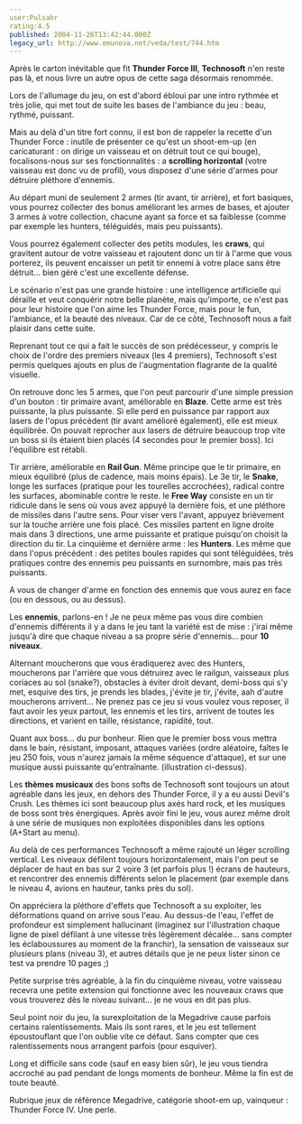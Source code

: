 ```yaml
---
user:Pulsahr
rating:4.5
published: 2004-11-26T13:42:44.000Z
legacy_url: http://www.emunova.net/veda/test/744.htm
---
```

Après le carton inévitable que fit **Thunder Force III**, **Technosoft** n'en reste pas là, et nous livre un autre opus de cette saga désormais renommée.  

  

Lors de l'allumage du jeu, on est d'abord ébloui par une intro rythmée et très jolie, qui met tout de suite les bases de l'ambiance du jeu : beau, rythmé, puissant.  

  

Mais au delà d'un titre fort connu, il est bon de rappeler la recette d'un Thunder Force : inutile de présenter ce qu'est un shoot-em-up (en caricaturant : on dirige un vaisseau et on détruit tout ce qui bouge), focalisons-nous sur ses fonctionnalités : a **scrolling horizontal** (votre vaisseau est donc vu de profil), vous disposez d'une série d'armes pour détruire pléthore d'ennemis.  

Au départ muni de seulement 2 armes (tir avant, tir arrière), et fort basiques, vous pourrez collecter des bonus améliorant les armes de bases, et ajouter 3 armes à votre collection, chacune ayant sa force et sa faiblesse (comme par exemple les hunters, téléguidés, mais peu puissants).  

  

Vous pourrez également collecter des petits modules, les **craws**, qui gravitent autour de votre vaisseau et rajoutent donc un tir à l'arme que vous porterez, ils peuvent encaisser un petit tir ennemi à votre place sans être détruit... bien géré c'est une excellente défense.  

  

Le scénario n'est pas une grande histoire : une intelligence artificielle qui déraille et veut conquérir notre belle planète, mais qu'importe, ce n'est pas pour leur histoire que l'on aime les Thunder Force, mais pour le fun, l'ambiance, et la beauté des niveaux. Car de ce côté, Technosoft nous a fait plaisir dans cette suite.  

  

Reprenant tout ce qui a fait le succès de son prédécesseur, y compris le choix de l'ordre des premiers niveaux (les 4 premiers), Technosoft s'est permis quelques ajouts en plus de l'augmentation flagrante de la qualité visuelle.  

  

On retrouve donc les 5 armes, que l'on peut parcourir d'une simple pression d'un bouton : tir primaire avant, améliorable en **Blaze**. Cette arme est très puissante, la plus puissante. Si elle perd en puissance par rapport aux lasers de l'opus précédent (tir avant amélioré également), elle est mieux équilibrée. On pouvait reprocher aux lasers de détruire beaucoup trop vite un boss si ils étaient bien placés (4 secondes pour le premier boss). Ici l'équilibre est rétabli.  

Tir arrière, améliorable en **Rail Gun**. Même principe que le tir primaire, en mieux équilibré (plus de cadence, mais moins épais). Le 3e tir, le **Snake**, longe les surfaces (pratique pour les tourelles accrochées), radical contre les surfaces, abominable contre le reste. le **Free Way** consiste en un tir ridicule dans le sens où vous avez appuyé la dernière fois, et une pléthore de missiles dans l'autre sens. Pour viser vers l'avant, appuyez brièvement sur la touche arrière une fois placé. Ces missiles partent en ligne droite mais dans 3 directions, une arme puissante et pratique puisqu'on choisit la direction du tir. La cinquième et dernière arme : les **Hunters**. Les même que dans l'opus précédent : des petites boules rapides qui sont téléguidées, très pratiques contre des ennemis peu puissants en surnombre, mais pas très puissants.  

  

A vous de changer d'arme en fonction des ennemis que vous aurez en face (ou en dessous, ou au dessus).  

  

Les **ennemis**, parlons-en ! Je ne peux même pas vous dire combien d'ennemis différents il y a dans le jeu tant la variété est de mise : j'irai même jusqu'à dire que chaque niveau a sa propre série d'ennemis... pour **10 niveaux**.   

Alternant moucherons que vous éradiquerez avec des Hunters, moucherons par l'arrière que vous détruirez avec le railgun, vaisseaux plus coriaces au sol (snake?), obstacles à éviter droit devant, demi-boss qui s'y met, esquive des tirs, je prends les blades, j'évite je tir, j'évite, aah d'autre moucherons arrivent... Ne prenez pas ce jeu si vous voulez vous reposer, il faut avoir les yeux partout, les ennemis et les tirs, arrivent de toutes les directions, et varient en taille, résistance, rapidité, tout.  

  

Quant aux boss... du pur bonheur. Rien que le premier boss vous mettra dans le bain, résistant, imposant, attaques variées (ordre aléatoire, faîtes le jeu 250 fois, vous n'aurez jamais la même séquence d'attaque), et sur une musique aussi puissante qu'entraînante. (illustration ci-dessus).  

  

Les **thèmes musicaux** des bons softs de Technosoft sont toujours un atout agréable dans les jeux, en dehors des Thunder Force, il y a eu aussi Devil's Crush. Les thèmes ici sont beaucoup plus axés hard rock, et les musiques de boss sont très énergiques. Après avoir fini le jeu, vous aurez même droit à une série de musiques non exploitées disponibles dans les options (A+Start au menu).   

  

Au delà de ces performances Technosoft a même rajouté un léger scrolling vertical. Les niveaux défilent toujours horizontalement, mais l'on peut se déplacer de haut en bas sur 2 voire 3 (et parfois plus !) écrans de hauteurs, et rencontrer des ennemis différents selon le placement (par exemple dans le niveau 4, avions en hauteur, tanks près du sol).  

  

On appréciera la pléthore d'effets que Technosoft a su exploiter, les déformations quand on arrive sous l'eau. Au dessus-de l'eau, l'effet de profondeur est simplement hallucinant (imaginez sur l'illustration chaque ligne de pixel défilant à une vitesse très légèrement décalée... sans compter les éclaboussures au moment de la franchir), la sensation de vaisseaux sur plusieurs plans (niveau 3), et autres détails que je ne peux lister sinon ce test va prendre 10 pages ;)  

  

Petite surprise très agréable, à la fin du cinquième niveau, votre vaisseau recevra une petite extension qui fonctionne avec les nouveaux craws que vous trouverez dès le niveau suivant... je ne vous en dit pas plus.  

  

Seul point noir du jeu, la surexploitation de la Megadrive cause parfois certains ralentissements. Mais ils sont rares, et le jeu est tellement époustouflant que l'on oublie vite ce défaut. Sans compter que ces ralentissements nous arrangent parfois (pour esquiver).  

  

Long et difficile sans code (sauf en easy bien sûr), le jeu vous tiendra accroché au pad pendant de longs moments de bonheur. Même la fin est de toute beauté.  

  

Rubrique jeux de référence Megadrive, catégorie shoot-em up, vainqueur : Thunder Force IV. Une perle.